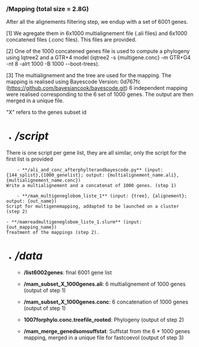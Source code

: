 ### **/Mapping** (total size = 2.8G)

After all the alignements filtering step, we endup with a set of 6001 genes.

[1] We agregate them in 6x1000 multialignement file (.ali files) and 6x1000 concatened files (.conc files). This files are provided.

[2] One of the 1000 concatened genes file is used to compute a phylogeny using Iqtree2 and a GTR+4 model (iqtree2 -s {multigene.conc}  -m GTR+G4 -nt 8 -alrt 1000 -B 1000 --boot-trees).

[3] The multialignement and the tree are used for the mapping.
   The mapping is realised using Bayescode Version: 0d767fc (https://github.com/bayesiancook/bayescode.git)
   6 independent mapping were realised corresponding to the 6 set of 1000 genes. The output are then merged in a unique file.

"X" refers to the genes subset id

- # */script*
 
There is one script per gene list, they are all similar, only the script for the first list is provided

        - **/ali_and_conc_afterphylterandbayescode.py** (input: {144_splist},{1000_genelist}; output: {multialignement_name.ali}, {multialignement_name.conc})
  	Write a multialignement and a concatenat of 1000 genes. (step 1)

        - **/mam_multigeneglobom_liste_1** (input: {tree}, {alignement}; output: {out_name})
   	Script for multigenemapping, addapted to be launched on a cluster (step 2)

	- **/mamreadmultigeneglobom_liste_1.slurm** (input: {out_mapping_name})
   	Treatment of the mappings (step 2).

- # */data*

	- **/list6002genes**: final 6001 gene list

	- **/mam_subset_X_1000genes.ali**: 6 multialignement of 1000 genes (output of step 1)

	- **/mam_subset_X_1000genes.conc**: 6 concatenation of 1000 genes (output of step 1)

	- **1007forphylo.conc.treefile_rooted**: Phylogeny (output of step 2)

	- **/mam_merge_genedsomsuffstat**: Suffstat from the 6 * 1000 genes mapping, merged in a unique file for fastcoevol (output of step 3)
